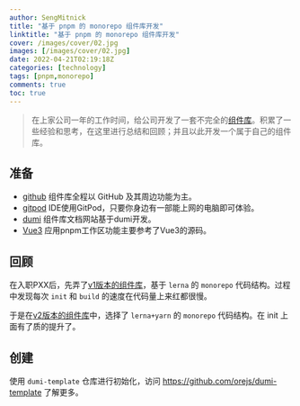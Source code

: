 ```yaml
---
author: SengMitnick
title: "基于 pnpm 的 monorepo 组件库开发"
linktitle: "基于 pnpm 的 monorepo 组件库开发"
cover: /images/cover/02.jpg
images: [/images/cover/02.jpg]
date: 2022-04-21T02:19:18Z
categories: [technology]
tags: [pnpm,monorepo]
comments: true
toc: true
---
```


> 在上家公司一年的工作时间，给公司开发了一套不完全的[组件库](https://pxx-design.gitee.io/next/#/)。积累了一些经验和思考，在这里进行总结和回顾；并且以此开发一个属于自己的组件库。

## 准备

- [github](https://github.com/) 组件库全程以 GitHub 及其周边功能为主。
- [gitpod](https://gitpod.io/) IDE使用GitPod，只要你身边有一部能上网的电脑即可体验。
- [dumi](https://d.umijs.org/) 组件库文档网站基于dumi开发。
- [Vue3](https://github.com/vuejs/core) 应用pnpm工作区功能主要参考了Vue3的源码。

## 回顾

在入职PXX后，先弄了[v1版本的组件库](https://gitee.com/pxx-design/pxx-design)，基于 `lerna` 的 `monorepo` 代码结构。过程中发现每次 `init` 和 `build` 的速度在代码量上来红都很慢。

于是在[v2版本的组件库](https://gitee.com/pxx-design/next)中，选择了 `lerna+yarn` 的 `monorepo` 代码结构。在 init 上面有了质的提升了。

## 创建

使用 `dumi-template` 仓库进行初始化，访问 https://github.com/orejs/dumi-template 了解更多。
